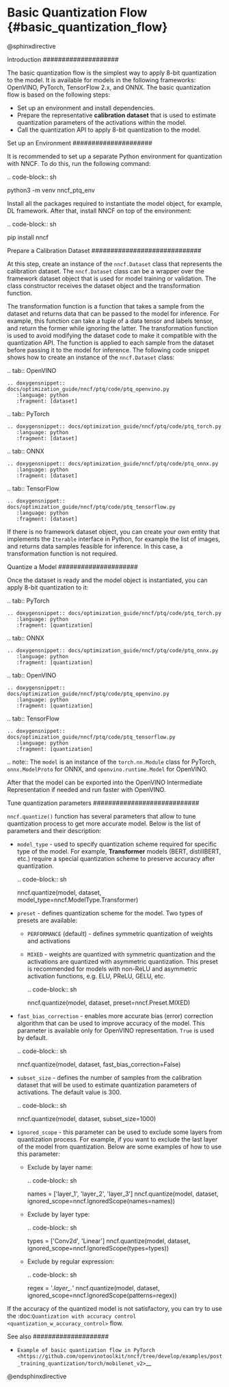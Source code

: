 # Basic Quantization Flow {#basic_quantization_flow}

@sphinxdirective

Introduction
####################

The basic quantization flow is the simplest way to apply 8-bit quantization to the model. It is available for models in the following frameworks: OpenVINO, PyTorch, TensorFlow 2.x, and ONNX. The basic quantization flow is based on the following steps:

* Set up an environment and install dependencies.
* Prepare the representative **calibration dataset** that is used to estimate quantization parameters of the activations within the model.
* Call the quantization API to apply 8-bit quantization to the model.

Set up an Environment
#####################

It is recommended to set up a separate Python environment for quantization with NNCF. To do this, run the following command:

.. code-block:: sh

   python3 -m venv nncf_ptq_env

Install all the packages required to instantiate the model object, for example, DL framework. After that, install NNCF on top of the environment:

.. code-block:: sh

   pip install nncf

Prepare a Calibration Dataset
#############################

At this step, create an instance of the ``nncf.Dataset`` class that represents the calibration dataset. The ``nncf.Dataset`` class can be a wrapper over the framework dataset object that is used for model training or validation. The class constructor receives the dataset object and the transformation function.

The transformation function is a function that takes a sample from the dataset and returns data that can be passed to the model for inference. For example, this function can take a tuple of a data tensor and labels tensor, and return the former while ignoring the latter. The transformation function is used to avoid modifying the dataset code to make it compatible with the quantization API. The function is applied to each sample from the dataset before passing it to the model for inference. The following code snippet shows how to create an instance of the ``nncf.Dataset`` class:

.. tab:: OpenVINO

    .. doxygensnippet:: docs/optimization_guide/nncf/ptq/code/ptq_openvino.py
       :language: python
       :fragment: [dataset]

.. tab:: PyTorch

    .. doxygensnippet:: docs/optimization_guide/nncf/ptq/code/ptq_torch.py
       :language: python
       :fragment: [dataset]

.. tab:: ONNX

    .. doxygensnippet:: docs/optimization_guide/nncf/ptq/code/ptq_onnx.py
       :language: python
       :fragment: [dataset]

.. tab:: TensorFlow

    .. doxygensnippet:: docs/optimization_guide/nncf/ptq/code/ptq_tensorflow.py
       :language: python
       :fragment: [dataset]

If there is no framework dataset object, you can create your own entity that implements the ``Iterable`` interface in Python, for example the list of images, and returns data samples feasible for inference. In this case, a transformation function is not required.


Quantize a Model
#####################

Once the dataset is ready and the model object is instantiated, you can apply 8-bit quantization to it:

.. tab:: PyTorch

    .. doxygensnippet:: docs/optimization_guide/nncf/ptq/code/ptq_torch.py
       :language: python
       :fragment: [quantization]

.. tab:: ONNX

    .. doxygensnippet:: docs/optimization_guide/nncf/ptq/code/ptq_onnx.py
       :language: python
       :fragment: [quantization]

.. tab:: OpenVINO

    .. doxygensnippet:: docs/optimization_guide/nncf/ptq/code/ptq_openvino.py
       :language: python
       :fragment: [quantization]

.. tab:: TensorFlow

    .. doxygensnippet:: docs/optimization_guide/nncf/ptq/code/ptq_tensorflow.py
       :language: python
       :fragment: [quantization]


.. note:: The ``model`` is an instance of the ``torch.nn.Module`` class for PyTorch, ``onnx.ModelProto`` for ONNX, and ``openvino.runtime.Model`` for OpenVINO.

After that the model can be exported into the OpenVINO Intermediate Representation if needed and run faster with OpenVINO.

Tune quantization parameters
############################

``nncf.quantize()`` function has several parameters that allow to tune quantization process to get more accurate model. Below is the list of parameters and their description:

* ``model_type`` - used to specify quantization scheme required for specific type of the model. For example, **Transformer** models (BERT, distillBERT, etc.) require a special quantization scheme to preserve accuracy after quantization.

  .. code-block:: sh

     nncf.quantize(model, dataset, model_type=nncf.ModelType.Transformer)

* ``preset`` - defines quantization scheme for the model. Two types of presets are available:

  * ``PERFORMANCE`` (default) - defines symmetric quantization of weights and activations
  * ``MIXED`` - weights are quantized with symmetric quantization and the activations are quantized with asymmetric quantization. This preset is recommended for models with non-ReLU and asymmetric activation functions, e.g. ELU, PReLU, GELU, etc.

    .. code-block:: sh

       nncf.quantize(model, dataset, preset=nncf.Preset.MIXED)

* ``fast_bias_correction`` - enables more accurate bias (error) correction algorithm that can be used to improve accuracy of the model. This parameter is available only for OpenVINO representation. ``True`` is used by default.

  .. code-block:: sh

     nncf.quantize(model, dataset, fast_bias_correction=False)

* ``subset_size`` - defines the number of samples from the calibration dataset that will be used to estimate quantization parameters of activations. The default value is 300.

  .. code-block:: sh

     nncf.quantize(model, dataset, subset_size=1000)

* ``ignored_scope`` - this parameter can be used to exclude some layers from quantization process. For example, if you want to exclude the last layer of the model from quantization. Below are some examples of how to use this parameter:

  * Exclude by layer name:

    .. code-block:: sh

       names = ['layer_1', 'layer_2', 'layer_3']
       nncf.quantize(model, dataset, ignored_scope=nncf.IgnoredScope(names=names))

  * Exclude by layer type:

    .. code-block:: sh

       types = ['Conv2d', 'Linear']
       nncf.quantize(model, dataset, ignored_scope=nncf.IgnoredScope(types=types))

  * Exclude by regular expression:

    .. code-block:: sh

       regex = '.*layer_.*'
       nncf.quantize(model, dataset, ignored_scope=nncf.IgnoredScope(patterns=regex))


If the accuracy of the quantized model is not satisfactory, you can try to use the :doc:`Quantization with accuracy control <quantization_w_accuracy_control>` flow.

See also
####################

* `Example of basic quantization flow in PyTorch <https://github.com/openvinotoolkit/nncf/tree/develop/examples/post_training_quantization/torch/mobilenet_v2>`__

@endsphinxdirective
